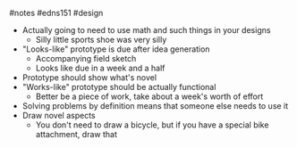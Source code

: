 #notes #edns151 #design 

- Actually going to need to use math and such things in your designs
	- Silly little sports shoe was very silly
- "Looks-like" prototype is due after idea generation
	- Accompanying field sketch
	- Looks like due in a week and a half
- Prototype should show what's novel
- "Works-like" prototype should be actually functional
	- Better be a piece of work, take about a week's worth of effort
- Solving problems by definition means that someone else needs to use it
- Draw novel aspects
	- You don't need to draw a bicycle, but if you have a special bike attachment, draw that


